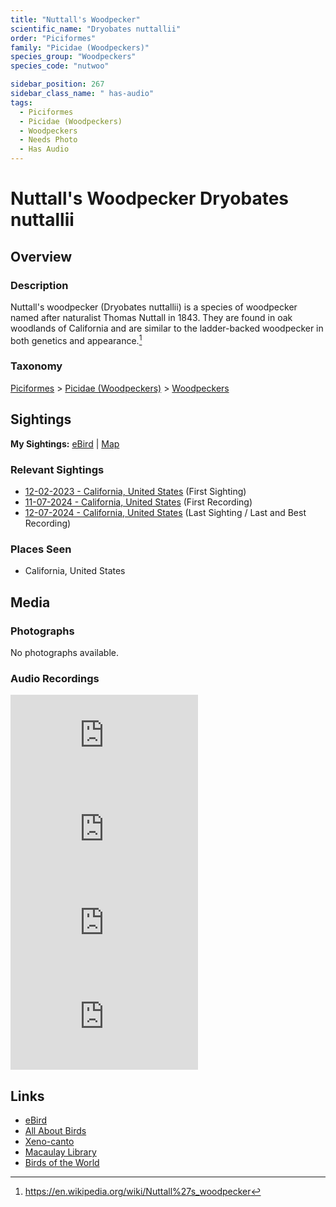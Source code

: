 ```yaml
---
title: "Nuttall's Woodpecker"
scientific_name: "Dryobates nuttallii"
order: "Piciformes"
family: "Picidae (Woodpeckers)"
species_group: "Woodpeckers"
species_code: "nutwoo"

sidebar_position: 267
sidebar_class_name: " has-audio"
tags: 
  - Piciformes
  - Picidae (Woodpeckers)
  - Woodpeckers
  - Needs Photo
  - Has Audio
---
```


# Nuttall's Woodpecker <span className='sci_name'>Dryobates nuttallii</span>

## Overview

### Description
Nuttall's woodpecker (Dryobates nuttallii) is a species of woodpecker named after naturalist Thomas Nuttall in 1843. They are found in oak woodlands of California and are similar to the ladder-backed woodpecker in both genetics and appearance.[^1]

[^1]: https://en.wikipedia.org/wiki/Nuttall%27s_woodpecker

### Taxonomy
[Piciformes](/tags/piciformes) > [Picidae (Woodpeckers)](/tags/picidae-woodpeckers) > [Woodpeckers](/tags/woodpeckers)


## Sightings

**My Sightings:** [eBird](https://ebird.org/lifelist?r=world&time=life&spp=nutwoo) | [Map](/map?species_code=nutwoo)

### Relevant Sightings

* [12-02-2023 - California, United States](https://ebird.org/checklist/S155611564) (First Sighting)
* [11-07-2024 - California, United States](https://ebird.org/checklist/S203225147) (First Recording)
* [12-07-2024 - California, United States](https://ebird.org/checklist/S204701057) (Last Sighting / Last and Best Recording)

### Places Seen

* California, United States



## Media
### Photographs
No photographs available.

### Audio Recordings
<iframe className="audio_iframe" src="https://macaulaylibrary.org/asset/626559387/embed" frameBorder="0" allowFullScreen></iframe>
<iframe className="audio_iframe" src="https://macaulaylibrary.org/asset/627219229/embed" frameBorder="0" allowFullScreen></iframe>
<iframe className="audio_iframe" src="https://macaulaylibrary.org/asset/627219231/embed" frameBorder="0" allowFullScreen></iframe>
<iframe className="audio_iframe" src="https://macaulaylibrary.org/asset/627219491/embed" frameBorder="0" allowFullScreen></iframe>

## Links
* [eBird](https://ebird.org/species/nutwoo) 
* [All About Birds](https://www.allaboutbirds.org/guide/nutwoo) 
* [Xeno-canto](https://www.xeno-canto.org/species/dryobates-nuttallii) 
* [Macaulay Library](https://search.macaulaylibrary.org/catalog?taxonCode=nutwoo&sort=rating_rank_desc)
* [Birds of the World](https://birdsoftheworld.org/bow/species/nutwoo)
